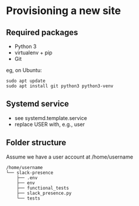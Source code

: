 # Provisioning a new site

## Required packages

* Python 3
* virtualenv + pip
* Git

eg, on Ubuntu:

    sudo apt update
    sudo apt install git python3 python3-venv

## Systemd service

* see systemd.template.service
* replace USER with, e.g., user

## Folder structure

Assume we have a user account at /home/username

    /home/username
    └── slack-presence
        ├── .env
        ├── env
        ├── functional_tests
        ├── slack_presence.py
        └── tests
